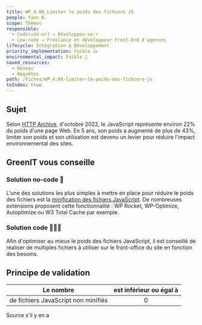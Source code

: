 ```yaml
---
title: WP_4.08_Limiter le poids des fichiers JS
people: Yann K.
scope: Thèmes
responsible:
  - Code(use·ur) → Développeu·se·r
  - Low-code → Freelance et développeur Front-End d'agences
lifecycle: Intégration & Développement
priority_implementation: Faible 👍
environmental_impact: Faible 🌱
saved_resources:
  - Réseau
  - Requêtes
path: /fiches/WP_4.08-limiter-le-poids-des-fichiers-js
toIndex: true
---
```


## Sujet

Selon [HTTP Archive](https://httparchive.org/reports/page-weight), d'octobre 2022, le JavaScript représente environ 22% du poids d'une page Web.
En 5 ans, son poids a augmenté de plus de 43%, limiter son poids et son utilisation est devenu un levier pour réduire l'impact environnemental des sites.

## GreenIT vous conseille

### Solution no-code 🌱

L'une des solutions les plus simples à mettre en place pour réduire le poids des fichiers est la [minification des fichiers JavaScript](https://checklists.opquast.com/fr/assurance-qualite-web/les-scripts-du-site-sont-minifies).
De nombreuses extensions proposent cette fonctionnalité : WP Rocket, WP-Optimize, Autoptimize ou W3 Total Cache par exemple.

### Solution code 🌱🌱🌱

Afin d'optimiser au mieux le poids des fichiers JavaScript, il est conseillé de réaliser de multiples fichiers à utiliser sur le front-office du site en fonction des besoins.

## Principe de validation

| Le nombre                           | est inférieur ou égal à |
| ----------------------------------- | :---------------------: |
| de fichiers JavaScript non minifiés |            0            |

Source s'il y en a
